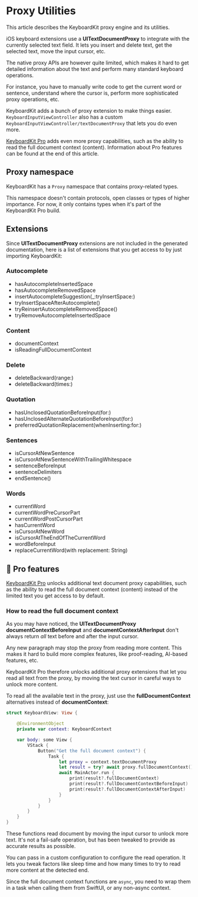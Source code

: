 # Proxy Utilities

This article describes the KeyboardKit proxy engine and its utilities.

iOS keyboard extensions use a **UITextDocumentProxy** to integrate with the currently selected text field. It lets you insert and delete text, get the selected text, move the input cursor, etc.

The native proxy APIs are however quite limited, which makes it hard to get detailed information about the text and perform many standard keyboard operations. 

For instance, you have to manually write code to get the current word or sentence, understand where the cursor is, perform more sophisticated proxy operations, etc.

KeyboardKit adds a bunch of proxy extension to make things easier. ``KeyboardInputViewController`` also has a custom ``KeyboardInputViewController/textDocumentProxy`` that lets you do even more. 

[KeyboardKit Pro][Pro] adds even more proxy capabilities, such as the ability to read the full document context (content). Information about Pro features can be found at the end of this article. 



## Proxy namespace

KeyboardKit has a ``Proxy`` namespace that contains proxy-related types.

This namespace doesn't contain protocols, open classes or types of higher importance. For now, it only contains types when it's part of the KeyboardKit Pro build.



## Extensions

Since **UITextDocumentProxy** extensions are not included in the generated documentation, here is a list of extensions that you get access to by just importing KeyboardKit:


### Autocomplete

- hasAutocompleteInsertedSpace
- hasAutocompleteRemovedSpace
- insertAutocompleteSuggestion(_:tryInsertSpace:)
- tryInsertSpaceAfterAutocomplete()
- tryReinsertAutocompleteRemovedSpace()
- tryRemoveAutocompleteInsertedSpace

### Content

- documentContext  
- isReadingFullDocumentContext

### Delete

- deleteBackward(range:)
- deleteBackward(times:)

### Quotation

- hasUnclosedQuotationBeforeInput(for:)
- hasUnclosedAlternateQuotationBeforeInput(for:)
- preferredQuotationReplacement(whenInserting:for:)

### Sentences

- isCursorAtNewSentence
- isCursorAtNewSentenceWithTrailingWhitespace
- sentenceBeforeInput
- sentenceDelimiters
- endSentence()

### Words

- currentWord
- currentWordPreCursorPart
- currentWordPostCursorPart
- hasCurrentWord
- isCursorAtNewWord
- isCursorAtTheEndOfTheCurrentWord
- wordBeforeInput
- replaceCurrentWord(with replacement: String)



## 👑 Pro features

[KeyboardKit Pro][Pro] unlocks additional text document proxy capabilities, such as the ability to read the full document context (content) instead of the limited text you get access to by default.


### How to read the full document context

As you may have noticed, the **UITextDocumentProxy**  **documentContextBeforeInput** and **documentContextAfterInput** don't always return *all* text before and after the input cursor. 

Any new paragraph may stop the proxy from reading more content. This makes it hard to build more complex features, like proof-reading, AI-based features, etc.

KeyboardKit Pro therefore unlocks additional proxy extensions that let you read all text from the proxy, by moving the text cursor in careful ways to unlock more content. 

To read all the available text in the proxy, just use the **fullDocumentContext** alternatives instead of **documentContext**:

```swift
struct KeyboardView: View {

    @EnvironmentObject
    private var context: KeyboardContext

    var body: some View {
        VStack {
            Button("Get the full document context") {
                Task {
                    let proxy = context.textDocumentProxy
                    let result = try? await proxy.fullDocumentContext()
                    await MainActor.run {
                        print(result?.fullDocumentContext)
                        print(result?.fullDocumentContextBeforeInput)
                        print(result?.fullDocumentContextAfterInput)
                    }
                }
            }
        }
    }
}
```

These functions read document by moving the input cursor to unlock more text. It's not a fail-safe operation, but has been tweaked to provide as accurate results as possible.

You can pass in a custom configuration to configure the read operation. It lets you tweak factors like sleep time and how many times to try to read more content at the detected end.

Since the full document context functions are `async`, you need to wrap them in a task when calling them from SwiftUI, or any non-async context.


[Pro]: https://github.com/KeyboardKit/KeyboardKitPro
